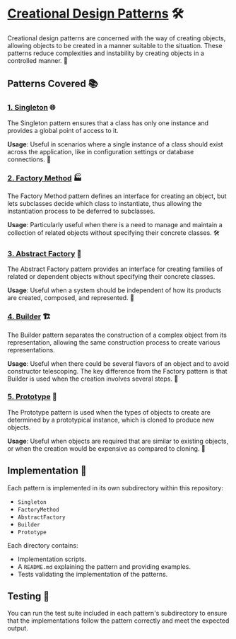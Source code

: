 # [Creational Design Patterns](../../../) 🛠️

Creational design patterns are concerned with the way of creating objects, allowing objects to be created in a manner suitable to the situation. These patterns reduce complexities and instability by creating objects in a controlled manner. 🎯

## Patterns Covered 📚

### [1. Singleton](./Singleton/) 🌐
The Singleton pattern ensures that a class has only one instance and provides a global point of access to it.

**Usage**: Useful in scenarios where a single instance of a class should exist across the application, like in configuration settings or database connections. 🔄

### [2. Factory Method](./FactoryMethod/) 🏭
The Factory Method pattern defines an interface for creating an object, but lets subclasses decide which class to instantiate, thus allowing the instantiation process to be deferred to subclasses.

**Usage**: Particularly useful when there is a need to manage and maintain a collection of related objects without specifying their concrete classes. 🛠️

### [3. Abstract Factory](./AbstractFactory/) 🎨
The Abstract Factory pattern provides an interface for creating families of related or dependent objects without specifying their concrete classes.

**Usage**: Useful when a system should be independent of how its products are created, composed, and represented. 👥

### [4. Builder](./Builder/) 🏗️
The Builder pattern separates the construction of a complex object from its representation, allowing the same construction process to create various representations.

**Usage**: Useful when there could be several flavors of an object and to avoid constructor telescoping. The key difference from the Factory pattern is that Builder is used when the creation involves several steps. 📐

### [5. Prototype](./Prototype/) 🐑
The Prototype pattern is used when the types of objects to create are determined by a prototypical instance, which is cloned to produce new objects.

**Usage**: Useful when objects are required that are similar to existing objects, or when the creation would be expensive as compared to cloning. 🔁

## Implementation 🔧
Each pattern is implemented in its own subdirectory within this repository:
- `Singleton`
- `FactoryMethod`
- `AbstractFactory`
- `Builder`
- `Prototype`

Each directory contains:
- Implementation scripts.
- A `README.md` explaining the pattern and providing examples.
- Tests validating the implementation of the patterns.

## Testing 🧪
You can run the test suite included in each pattern's subdirectory to ensure that the implementations follow the pattern correctly and meet the expected output.